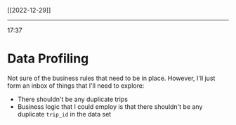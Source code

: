 [[2022-12-29]]

---
17:37

# Data Profiling

Not sure of the business rules that need to be in place. However, I'll just form an inbox of things that I'll need to explore:

- There shouldn't be any duplicate trips
- Business logic that I could employ is that there shouldn't be any duplicate `trip_id` in the data set